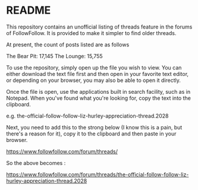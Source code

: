 # README
This repository contains an unofficial listing of threads feature in the forums of FollowFollow. It is provided to make it simpler to find older threads.

At present, the count of posts listed are as follows

The Bear Pit: 17,145
The Lounge: 15,755

To use the repository, simply open up the file you wish to view. You can either download the text file first and then open in your favorite text editor, or depending on your browser, you may also be able to open it directly.

Once the file is open, use the applications built in search facility, such as in Notepad. When you've found what you're looking for, copy the text into the clipboard.

e.g. the-official-follow-follow-liz-hurley-appreciation-thread.2028

Next, you need to add this to the strong below (I know this is a pain, but there's a reason for it), copy it to the clipboard and then paste in your browser.

https://www.followfollow.com/forum/threads/


So the above becomes :

https://www.followfollow.com/forum/threads/the-official-follow-follow-liz-hurley-appreciation-thread.2028


